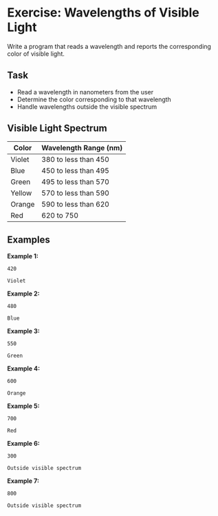 # Exercise: Wavelengths of Visible Light

Write a program that reads a wavelength and reports the corresponding color of visible light.

## Task
- Read a wavelength in nanometers from the user
- Determine the color corresponding to that wavelength
- Handle wavelengths outside the visible spectrum

## Visible Light Spectrum
| Color | Wavelength Range (nm) |
|-------|----------------------|
| Violet | 380 to less than 450 |
| Blue | 450 to less than 495 |
| Green | 495 to less than 570 |
| Yellow | 570 to less than 590 |
| Orange | 590 to less than 620 |
| Red | 620 to 750 |

## Examples
**Example 1:**
```
420
```
```
Violet
```

**Example 2:**
```
480
```
```
Blue
```

**Example 3:**
```
550
```
```
Green
```

**Example 4:**
```
600
```
```
Orange
```

**Example 5:**
```
700
```
```
Red
```

**Example 6:**
```
300
```
```
Outside visible spectrum
```

**Example 7:**
```
800
```
```
Outside visible spectrum
```

